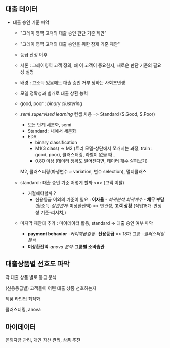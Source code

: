 ## 대출 데이터

- 대출 승인 기준 파악

  - "그레이 영역 고객의 대출 승인 판단 기준 제안"

  - "그레이 영역 고객의 대출 승인을 위한 잠재 기준 제안"

  - 등급 산정 이후

  - 서론 : 그레이영역 고객 정의, 왜 이 고객이 중요한지, 새로운 판단 기준의 필요성 설명

  - 배경 : 고소득 있음에도 대출 승인 거부 당하는 사회초년생

  - 모델 정확성과 별개로 대출 상환 능력

  - good, poor : *binary clustering* 

  - *semi supervised learning* 컨셉 차용 => Standard (S.Good, S.Poor)

    - 모든 단계 세분화, semi
    - Standard : 내에서 세분화
    - EDA
      - binary classification
      - M1(3 class) => M2 (트리 모델-상단에서 쪼개지는 과정, train : good, poor), 클러스터링, 라벨이 없을 때 , 
      - 0.80 이상 (데이터 정확도 떨어진다면, 데이터 개수 살펴보기)

    M2, 클러스터링(파생변수 ~ variation, 변수 selection), 멀티클래스

  - standard : 대출 승인 기준 어떻게 할까 <=> (고객 이탈)

    - 거절해야할까 ?
      - 신용등급 이외의 기준이 필요 : **이자율** - *회귀분석,회귀계수* -  **채무 부담**(월소득-*상관관계*-미상환잔액) => 연관성,  **고객 상황** (직업15개-안정성 기준-리서치,)

  - 마지막 제안에 추가 : 마이데이터 활용, standard => 대출 승인 여부 파악

    - **payment behavior** -*카이제곱검정*- **신용등급** => 18개 그룹 -*클러스터링 분석*
    - **미상환잔액**-*anova 분석*-**그룹별 소비습관**







## 대출상품별 선호도 파악

각 대출 상품 별로 등급 분석

(신용등급별) 고객들이 어떤 대출 상품 선호하는지

제품 라인업 최적화

클러스터링, anova 









## 마이데이터

은퇴자금 관리, 개인 자산 관리, 상품 추천
